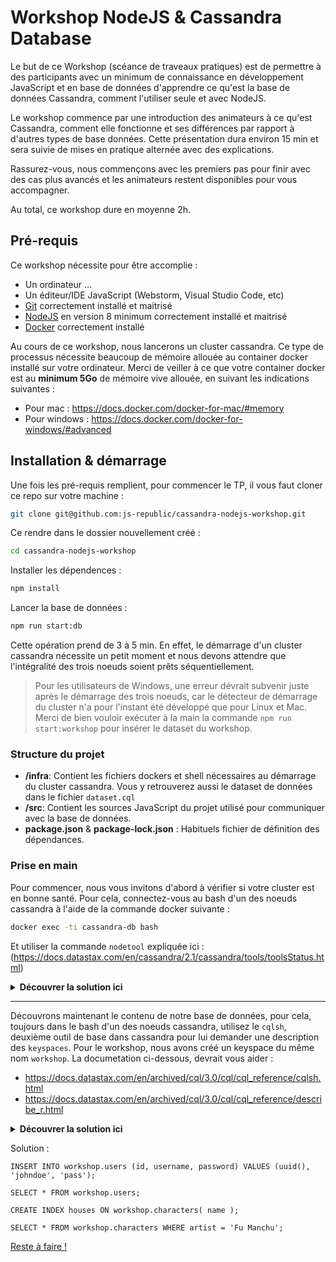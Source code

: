 Workshop NodeJS & Cassandra Database
===

Le but de ce Workshop (scéance de traveaux pratiques) est de permettre à des participants 
avec un minimum de connaissance en développement JavaScript et en base de données d'apprendre
ce qu'est la base de données Cassandra, comment l'utiliser seule et avec NodeJS.

Le workshop commence par une introduction des animateurs à ce qu'est Cassandra, comment elle fonctionne et ses différences par rapport à d'autres types de base données.
Cette présentation dura environ 15 min et sera suivie de mises en pratique alternée avec des explications.

Rassurez-vous, nous commençons avec les premiers pas pour finir avec des cas plus avancés et les animateurs restent disponibles pour vous accompagner.

Au total, ce workshop dure en moyenne 2h.

## Pré-requis

Ce workshop nécessite pour être accomplie :
 - Un ordinateur ...
 - Un éditeur/IDE JavaScript (Webstorm, Visual Studio Code, etc)
 - [Git](https://git-scm.com/) correctement installé et maitrisé
 - [NodeJS](https://nodejs.org/en/) en version 8 minimum correctement installé et maitrisé
 - [Docker](https://www.docker.com/) correctement installé
 
Au cours de ce workshop, nous lancerons un cluster cassandra. Ce type de processus
nécessite beaucoup de mémoire allouée au container docker installé sur votre ordinateur.
Merci de veiller à ce que votre container docker est au **minimum 5Go** de mémoire vive allouée, en suivant les indications suivantes :

- Pour mac : https://docs.docker.com/docker-for-mac/#memory
- Pour windows : https://docs.docker.com/docker-for-windows/#advanced
  

## Installation & démarrage

Une fois les pré-requis remplient, pour commencer le TP, il vous faut cloner ce repo sur votre machine :
```bash
git clone git@github.com:js-republic/cassandra-nodejs-workshop.git
```

Ce rendre dans le dossier nouvellement créé :
```bash
cd cassandra-nodejs-workshop
```

Installer les dépendences :
```bash
npm install
```

Lancer la base de données :
```bash
npm run start:db
```

Cette opération prend de 3 à 5 min. En effet, le démarrage d'un cluster cassandra 
nécessite un petit moment et nous devons attendre que l'intégralité des trois 
noeuds soient prêts séquentiellement.

> Pour les utilisateurs de Windows, une erreur dévrait subvenir juste après le démarrage
des trois noeuds, car le détecteur de démarrage du cluster n'a pour l'instant été développé 
que pour Linux et Mac. Merci de bien vouloir exécuter à la main la commande `npm run start:workshop` pour
insérer le dataset du workshop.


### Structure du projet

- **/infra**: Contient les fichiers dockers et shell nécessaires au démarrage du cluster cassandra. Vous y retrouverez aussi le dataset de données dans le fichier `dataset.cql`
- **/src**: Contient les sources JavaScript du projet utilisé pour communiquer avec la base de données.
- **package.json** & **package-lock.json** : Habituels fichier de définition des dépendances.

    
### Prise en main

Pour commencer, nous vous invitons d'abord à vérifier si votre cluster est en bonne santé.
Pour cela, connectez-vous au bash d'un des noeuds cassandra à l'aide de la commande docker suivante :
```bash
docker exec -ti cassandra-db bash
```

Et utiliser la commande `nodetool` expliquée ici :
(https://docs.datastax.com/en/cassandra/2.1/cassandra/tools/toolsStatus.html)
<details>
<summary><strong>Découvrer la solution ici</strong></summary>
<p>
<pre>
nodetool status
</pre>
<pre>
Datacenter: datacenter1
=======================
Status=Up/Down
|/ State=Normal/Leaving/Joining/Moving
--  Address     Load       Tokens       Owns (effective)  Host ID                               Rack
UN  172.18.0.2  80.2 KiB   256          35.8%             08c3c767-ad6c-4ce9-80eb-5b8ff1bc63d6  rack1
UN  172.18.0.3  101.23 KiB  256          32.0%             1732b9df-9464-4e20-8389-5d2acc10bdcc  rack1
UN  172.18.0.4  110 KiB    256          32.2%             56ce68c0-de55-4686-8d98-1cf65303d341  rack1
</pre>

Comme vous pouvez le voir, nous vous avons préparé pour le workshop un cluster cassandra composé de trois noeuds, respectivement
identifié par 172.18.0.2 (instance docker "cassandra-db"), 172.18.0.3 (instance docker "cassandra-db-1") et  172.18.0.4 (instance docker "cassandra-db-2").
Les ips peuvent être différentes en fonction des machines, mais cela n'a pas d'importance```
</p>
</details>

---

Découvrons maintenant le contenu de notre base de données, pour cela, toujours dans le bash d'un des noeuds cassandra, utilisez
le `cqlsh`, deuxième outil de base dans cassandra pour lui demander une description des `keyspaces`. 
Pour le workshop, nous avons créé un keyspace du même nom `workshop`.
La documetation ci-dessous, devrait vous aider :
- https://docs.datastax.com/en/archived/cql/3.0/cql/cql_reference/cqlsh.html
- https://docs.datastax.com/en/archived/cql/3.0/cql/cql_reference/describe_r.html

<details>
<summary><strong>Découvrer la solution ici</strong></summary>
<p>
<pre>
oot@38eccacd2dd4:/# cqlsh
Connected to Test Cluster at 127.0.0.1:9042.
[cqlsh 5.0.1 | Cassandra 3.11.1 | CQL spec 3.4.4 | Native protocol v4]
Use HELP for help.
cqlsh> describe keyspaces

system_schema  system_auth  system  workshop  system_distributed  system_traces

cqlsh> describe workshop

CREATE KEYSPACE workshop WITH replication = {'class': 'SimpleStrategy', 'replication_factor': '1'}  AND durable_writes = true;

CREATE TABLE workshop.characters (
    id uuid PRIMARY KEY,
    allegiance text,
    house text,
    name text
) WITH bloom_filter_fp_chance = 0.01
    AND caching = {'keys': 'ALL', 'rows_per_partition': 'NONE'}
    AND comment = ''
    AND compaction = {'class': 'org.apache.cassandra.db.compaction.SizeTieredCompactionStrategy', 'max_threshold': '32', 'min_threshold': '4'}
    AND compression = {'chunk_length_in_kb': '64', 'class': 'org.apache.cassandra.io.compress.LZ4Compressor'}
    AND crc_check_chance = 1.0
    AND dclocal_read_repair_chance = 0.1
    AND default_time_to_live = 0
    AND gc_grace_seconds = 864000
    AND max_index_interval = 2048
    AND memtable_flush_period_in_ms = 0
    AND min_index_interval = 128
    AND read_repair_chance = 0.0
    AND speculative_retry = '99PERCENTILE';
</pre>

Un Keyspace est une sorte de regroupement de colonne en NoSQL, à l'image des shémas dans les bases relationnelles, il permet d'appliquer
une politique de replication à l'ensemble des colonne squ'il contient. Pour en savoir plus :
https://en.wikipedia.org/wiki/Keyspace_(distributed_data_store)  
</p>
</details>

Solution :
```cql
INSERT INTO workshop.users (id, username, password) VALUES (uuid(), 'johndoe', 'pass');
```
```cql
SELECT * FROM workshop.users;
```
    
```cql
CREATE INDEX houses ON workshop.characters( name );
```
 
```cql
SELECT * FROM workshop.characters WHERE artist = 'Fu Manchu';
```

[Reste à faire !](./todo.md)
